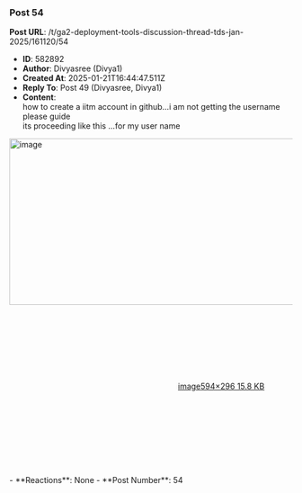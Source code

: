 ### Post 54
**Post URL**: /t/ga2-deployment-tools-discussion-thread-tds-jan-2025/161120/54
- **ID**: 582892
- **Author**: Divyasree (Divya1)
- **Created At**: 2025-01-21T16:44:47.511Z
- **Reply To**: Post 49 (Divyasree, Divya1)
- **Content**:  
  how to create a iitm account in github…i am not getting the username<br>
please guide<br>
its proceeding like this …for my user name<br>
<div class="lightbox-wrapper"><a class="lightbox" href="https://europe1.discourse-cdn.com/flex013/uploads/iitm/original/3X/e/6/e66bdfaf92c7f6d5cefc11e977341b37b6fa9f9e.png" data-download-href="/uploads/short-url/wSoW4EMugqQzVyoIWZBMkwLcMhM.png?dl=1" title="image" rel="noopener nofollow ugc"><img src="https://europe1.discourse-cdn.com/flex013/uploads/iitm/original/3X/e/6/e66bdfaf92c7f6d5cefc11e977341b37b6fa9f9e.png" alt="image" data-base62-sha1="wSoW4EMugqQzVyoIWZBMkwLcMhM" width="594" height="296"><div class="meta"><svg class="fa d-icon d-icon-far-image svg-icon" aria-hidden="true"><use href="#far-image"></use></svg><span class="filename">image</span><span class="informations">594×296 15.8 KB</span><svg class="fa d-icon d-icon-discourse-expand svg-icon" aria-hidden="true"><use href="#discourse-expand"></use></svg></div></a></div>
- **Reactions**: None
- **Post Number**: 54

